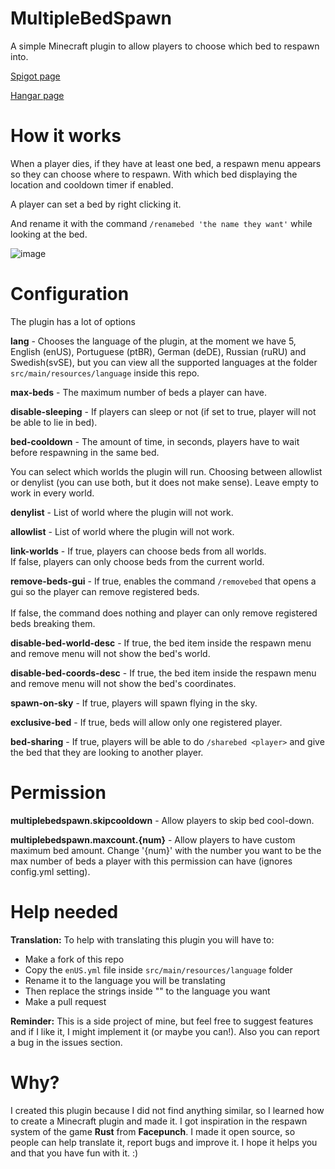 # MultipleBedSpawn
A simple Minecraft plugin to allow players to choose which bed to respawn into.

[Spigot page](https://www.spigotmc.org/resources/multiple-bed-spawn.107057)

[Hangar page](https://hangar.papermc.io/GabrielFJ/MultipleBedSpawn)

# How it works

When a player dies, if they have at least one bed, a respawn menu appears so they can choose where to respawn. With which bed displaying the location and cooldown timer if enabled.

A player can set a bed by right clicking it.

And rename it with the command ```/renamebed 'the name they want'``` while looking at the bed.

![image](https://user-images.githubusercontent.com/69057368/210019366-3a981d52-79a2-4bfd-9217-0aac37918243.png)

# Configuration

The plugin has a lot of options

<strong>lang</strong> - Chooses the language of the plugin, at the moment we have 5, English (enUS), Portuguese (ptBR), German (deDE), Russian (ruRU) and Swedish(svSE), but you can view all the supported languages at the folder ```src/main/resources/language``` inside this repo.

<strong>max-beds</strong> - The maximum number of beds a player can have.

<strong>disable-sleeping</strong> - If players can sleep or not (if set to true, player will not be able to lie in bed).

<strong>bed-cooldown</strong> - The amount of time, in seconds, players have to wait before respawning in the same bed.

You can select which worlds the plugin will run. Choosing between allowlist or denylist (you can use both, but it does not make sense).
Leave empty to work in every world.

<strong>denylist</strong> - List of world where the plugin will not work.

<strong>allowlist</strong> - List of world where the plugin will not work.

<strong>link-worlds</strong> - If true, players can choose beds from all worlds.
<br>If false, players can only choose beds from the current world.

<strong>remove-beds-gui</strong> - If true, enables the command ```/removebed``` that opens a gui so the player can remove registered beds.  
<br>If false, the command does nothing and player can only remove registered beds breaking them.

<strong>disable-bed-world-desc</strong> - If true, the bed item inside the respawn menu and remove menu will not show the bed's world.

<strong>disable-bed-coords-desc</strong> - If true, the bed item inside the respawn menu and remove menu will not show the bed's coordinates.

<strong>spawn-on-sky</strong> - If true, players will spawn flying in the sky.

<strong>exclusive-bed</strong> - If true, beds will allow only one registered player.

<strong>bed-sharing</strong> - If true, players will be able to do `/sharebed <player>` and give the bed that they are looking to another player.

# Permission

<strong>multiplebedspawn.skipcooldown</strong> - Allow players to skip bed cool-down.

<strong>multiplebedspawn.maxcount.{num}</strong> - Allow players to have custom maximum bed amount. Change '{num}' with the number you want to be the max number of beds a player with this permission can have (ignores config.yml setting).


# Help needed

<strong>Translation:</strong> To help with translating this plugin you will have to:
- Make a fork of this repo
- Copy the ```enUS.yml``` file inside ```src/main/resources/language``` folder
- Rename it to the language you will be translating
- Then replace the strings inside "" to the language you want
- Make a pull request

<strong>Reminder:</strong> This is a side project of mine, but feel free to suggest features and if I like it, I might implement it (or maybe you can!). Also you can report a bug in the issues section.

# Why?

I created this plugin because I did not find anything similar, so I learned how to create a Minecraft plugin and made it. I got inspiration in the respawn system of the game <strong>Rust</strong> from <strong>Facepunch</strong>. I made it open source, so people can help translate it, report bugs and improve it. I hope it helps you and that you have fun with it. :)
